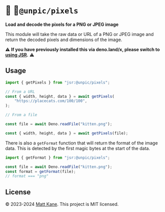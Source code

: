 # 🌈 🦕`@unpic/pixels`

**Load and decode the pixels for a PNG or JPEG image**

This module will take the raw data or URL of a PNG or JPEG image and return the
decoded pixels and dimensions of the image.

:warning: **If you have previously installed this via deno.land/x, please switch
to [using JSR](https://jsr.io/@unpic/pixels).** :warning:

## Usage

```ts
import { getPixels } from "jsr:@unpic/pixels";

// From a URL
const { width, height, data } = await getPixels(
	"https://placecats.com/100/100",
);

// From a file

const file = await Deno.readFile("kitten.png");

const { width, height, data } = await getPixels(file);
```

There is also a `getFormat` function that will return the format of the image
data. This is detected by the first magic bytes at the start of the data.

```ts
import { getFormat } from "jsr:@unpic/pixels";

const file = await Deno.readFile("kitten.png");
const format = getFormat(file);
// format === "png"
```

## License

© 2023-2024 [Matt Kane](https://github.com/ascorbic). This project is MIT
licensed.
